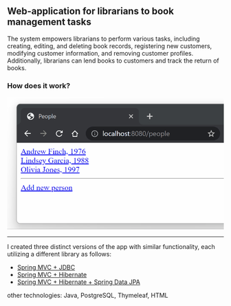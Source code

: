 ## Web-application for librarians to book management tasks

The system empowers librarians to perform various tasks, including creating, editing, and deleting book records, registering new customers, modifying customer information, and removing customer profiles. Additionally, librarians can lend books to customers and track the return of books.

### How does it work?
![gif file with demonstration of app work](forReadme/library.gif)

---

I created three distinct versions of the app with similar functionality, each utilizing a different library as follows:

- [Spring MVC + JDBC](https://github.com/Kidchai/LibraryManagementSystem/tree/Spring_MVC+JDBC)
- [Spring MVC + Hibernate](https://github.com/Kidchai/LibraryManagementSystem/tree/Spring_MVC+Hibernate)
- [Spring MVC + Hibernate + Spring Data JPA](https://github.com/Kidchai/LibraryManagementSystem/tree/Spring_MVC+Hibernate+Spring_Data_JPA)

other technologies: Java, PostgreSQL, Thymeleaf, HTML